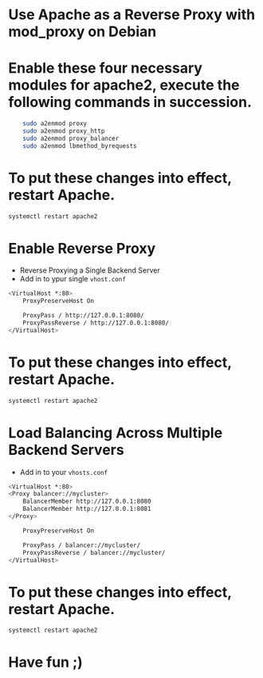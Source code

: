 # Use Apache as a Reverse Proxy with mod_proxy on Debian


# Enable these four necessary modules for apache2, execute the following commands in succession.
```bash
    sudo a2enmod proxy
    sudo a2enmod proxy_http
    sudo a2enmod proxy_balancer
    sudo a2enmod lbmethod_byrequests
```
# To put these changes into effect, restart Apache.

```bash
systemctl restart apache2
```

#  Enable Reverse Proxy
- Reverse Proxying a Single Backend Server
- Add in to ypur single ```vhost.conf```
```bash 
<VirtualHost *:80>
    ProxyPreserveHost On

    ProxyPass / http://127.0.0.1:8080/
    ProxyPassReverse / http://127.0.0.1:8080/
</VirtualHost>
```
# To put these changes into effect, restart Apache.
```bash
systemctl restart apache2
```

# Load Balancing Across Multiple Backend Servers
- Add in to your ```vhosts.conf```
```bash
<VirtualHost *:80>
<Proxy balancer://mycluster>
    BalancerMember http://127.0.0.1:8080
    BalancerMember http://127.0.0.1:8081
</Proxy>

    ProxyPreserveHost On

    ProxyPass / balancer://mycluster/
    ProxyPassReverse / balancer://mycluster/
</VirtualHost>
```
# To put these changes into effect, restart Apache.

```bash
systemctl restart apache2
```

# Have fun ;)

